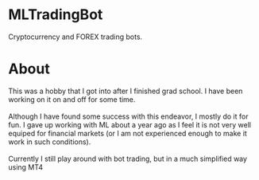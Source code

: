 # MLTradingBot

Cryptocurrency and FOREX trading bots.

# About
This was a hobby that I got into after I finished grad school. I have been working on it on and off for some time. <br>
<br>
Although I have found some success with this endeavor, I mostly do it for fun. I gave up working with ML about a year ago as I feel it is not very well equiped for financial markets (or I am not experienced enough to make it work in such conditions). <br>
<br>
Currently I still play around with bot trading, but in a much simplified way using MT4
